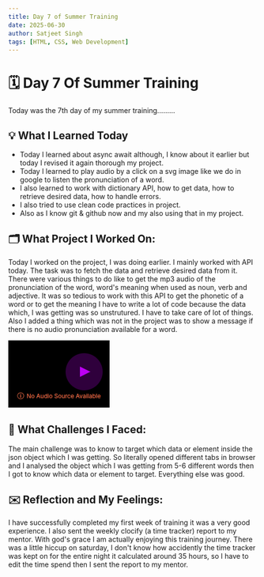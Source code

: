 ```yaml
---
title: Day 7 of Summer Training
date: 2025-06-30
author: Satjeet Singh
tags: [HTML, CSS, Web Development]
---
```


# 🗓️ Day 7 Of Summer Training

Today was the 7th day of my summer training.........


## 💡 What I Learned Today
- Today I learned about async await although, I know about it earlier but today I revised it again thorough my project.
- Today I learned to play audio by a click on a svg image like we do in google to listen the pronunciation of a word.
- I also learned to work with dictionary API, how to get data, how to retrieve desired data, how to handle errors.
- I also tried to use clean code practices in project.
- Also as I know git & github now and my also using that in my project.

## 🗂️ What Project I Worked On:
Today I worked on the project, I was doing earlier. I mainly worked with API today. The task was to fetch the data and retrieve desired data from it. There were various things to do like to get the mp3 audio of the pronunciation of the word, word's meaning when used as noun, verb and adjective. It was so tedious to work with this API to get the phonetic of a word or to get the meaning I have to write a lot of code because the data which, I was getting was so unstrutured. I have to take care of lot of things. Also I added a thing which was not in the project was to show a message if there is no audio pronunciation available for a word.

![feature](assets/images/Screenshot%20from%202025-06-30%2020-44-43.png)

## 💪 What Challenges I Faced:
The main challenge was to know to target which data or element inside the json object which I was getting. So literally opened different tabs in browser and I analysed the object which I was getting from 5-6 different words then I got to know which data or element to target. Everything else was good.

## ✉️  Reflection and My Feelings:
I have successfully completed my first week of training it was a very good experience. I also sent the weekly clocify (a time tracker) report to my mentor. With god's grace I am actually enjoying this training journey. There was a little hiccup on saturday, I don't know how accidently the time tracker was kept on for the entire night it calculated around 35 hours, so I have to edit the time spend then I sent the report to my mentor. 

